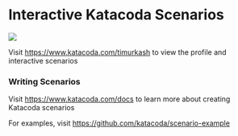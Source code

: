 # Interactive Katacoda Scenarios

[![](http://shields.katacoda.com/katacoda/timurkash/count.svg)](https://www.katacoda.com/timurkash "Get your profile on Katacoda.com")

Visit https://www.katacoda.com/timurkash to view the profile and interactive scenarios

### Writing Scenarios
Visit https://www.katacoda.com/docs to learn more about creating Katacoda scenarios

For examples, visit https://github.com/katacoda/scenario-example
